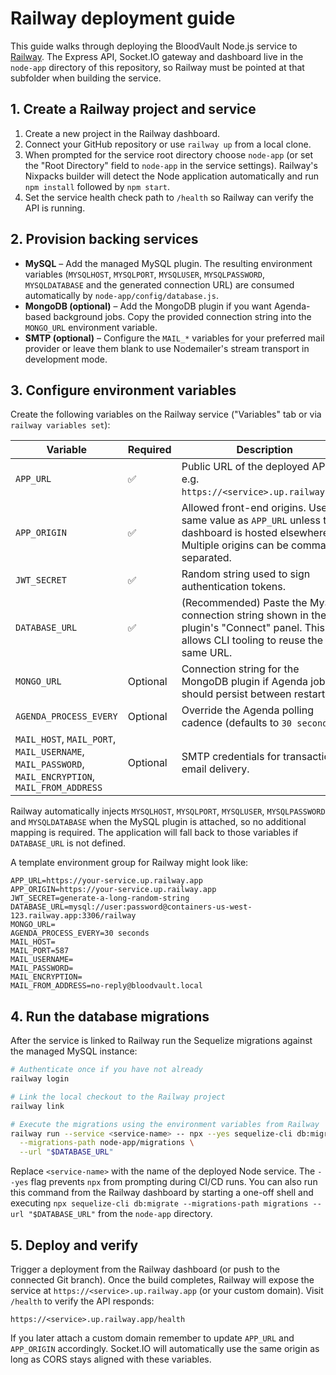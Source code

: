 # Railway deployment guide

This guide walks through deploying the BloodVault Node.js service to
[Railway](https://railway.app). The Express API, Socket.IO gateway and dashboard
live in the `node-app` directory of this repository, so Railway must be pointed
at that subfolder when building the service.

## 1. Create a Railway project and service

1. Create a new project in the Railway dashboard.
2. Connect your GitHub repository or use `railway up` from a local clone.
3. When prompted for the service root directory choose `node-app` (or set the
   "Root Directory" field to `node-app` in the service settings). Railway's
   Nixpacks builder will detect the Node application automatically and run
   `npm install` followed by `npm start`.
4. Set the service health check path to `/health` so Railway can verify the API
   is running.

## 2. Provision backing services

* **MySQL** – Add the managed MySQL plugin. The resulting environment variables
  (`MYSQLHOST`, `MYSQLPORT`, `MYSQLUSER`, `MYSQLPASSWORD`, `MYSQLDATABASE` and
  the generated connection URL) are consumed automatically by
  `node-app/config/database.js`.
* **MongoDB (optional)** – Add the MongoDB plugin if you want Agenda-based
  background jobs. Copy the provided connection string into the `MONGO_URL`
  environment variable.
* **SMTP (optional)** – Configure the `MAIL_*` variables for your preferred mail
  provider or leave them blank to use Nodemailer's stream transport in
  development mode.

## 3. Configure environment variables

Create the following variables on the Railway service ("Variables" tab or via
`railway variables set`):

| Variable | Required | Description |
| --- | --- | --- |
| `APP_URL` | ✅ | Public URL of the deployed API, e.g. `https://<service>.up.railway.app`. |
| `APP_ORIGIN` | ✅ | Allowed front-end origins. Use the same value as `APP_URL` unless the dashboard is hosted elsewhere. Multiple origins can be comma separated. |
| `JWT_SECRET` | ✅ | Random string used to sign authentication tokens. |
| `DATABASE_URL` | ✅ | (Recommended) Paste the MySQL connection string shown in the plugin's "Connect" panel. This allows CLI tooling to reuse the same URL. |
| `MONGO_URL` | Optional | Connection string for the MongoDB plugin if Agenda jobs should persist between restarts. |
| `AGENDA_PROCESS_EVERY` | Optional | Override the Agenda polling cadence (defaults to `30 seconds`). |
| `MAIL_HOST`, `MAIL_PORT`, `MAIL_USERNAME`, `MAIL_PASSWORD`, `MAIL_ENCRYPTION`, `MAIL_FROM_ADDRESS` | Optional | SMTP credentials for transactional email delivery. |

Railway automatically injects `MYSQLHOST`, `MYSQLPORT`, `MYSQLUSER`,
`MYSQLPASSWORD` and `MYSQLDATABASE` when the MySQL plugin is attached, so no
additional mapping is required. The application will fall back to those
variables if `DATABASE_URL` is not defined.

A template environment group for Railway might look like:

```
APP_URL=https://your-service.up.railway.app
APP_ORIGIN=https://your-service.up.railway.app
JWT_SECRET=generate-a-long-random-string
DATABASE_URL=mysql://user:password@containers-us-west-123.railway.app:3306/railway
MONGO_URL=
AGENDA_PROCESS_EVERY=30 seconds
MAIL_HOST=
MAIL_PORT=587
MAIL_USERNAME=
MAIL_PASSWORD=
MAIL_ENCRYPTION=
MAIL_FROM_ADDRESS=no-reply@bloodvault.local
```

## 4. Run the database migrations

After the service is linked to Railway run the Sequelize migrations against the
managed MySQL instance:

```bash
# Authenticate once if you have not already
railway login

# Link the local checkout to the Railway project
railway link

# Execute the migrations using the environment variables from Railway
railway run --service <service-name> -- npx --yes sequelize-cli db:migrate \
  --migrations-path node-app/migrations \
  --url "$DATABASE_URL"
```

Replace `<service-name>` with the name of the deployed Node service. The
`--yes` flag prevents `npx` from prompting during CI/CD runs. You can also run
this command from the Railway dashboard by starting a one-off shell and executing
`npx sequelize-cli db:migrate --migrations-path migrations --url "$DATABASE_URL"`
from the `node-app` directory.

## 5. Deploy and verify

Trigger a deployment from the Railway dashboard (or push to the connected Git
branch). Once the build completes, Railway will expose the service at
`https://<service>.up.railway.app` (or your custom domain). Visit
`/health` to verify the API responds:

```
https://<service>.up.railway.app/health
```

If you later attach a custom domain remember to update `APP_URL` and
`APP_ORIGIN` accordingly. Socket.IO will automatically use the same origin as
long as CORS stays aligned with these variables.
